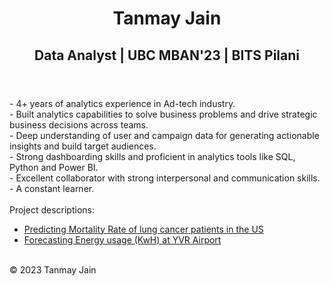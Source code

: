 <!-- <!DOCTYPE html> -->
<html>
  <head>
    <meta charset="utf-8">
    <link rel="stylesheet" href="{{ "/assets/css/main.css" | relative_url }}"> 
  </head>
  <body>
    <header>
      <h1>Tanmay Jain<h2>Data Analyst | UBC MBAN'23 | BITS Pilani</h2></h1>
    </header>
    <main>
<!--       <img src="/MBAN-TANMAY%20JAIN%20(5).jpg"> -->
      - 4+ years of analytics experience in Ad-tech industry.<br>
      - Built analytics capabilities to solve business problems and drive strategic business decisions across teams.<br>
      - Deep understanding of user and campaign data for generating actionable insights and build target audiences.<br>
      - Strong dashboarding skills and proficient in analytics tools like SQL, Python and Power BI.<br>
      - Excellent collaborator with strong interpersonal and communication skills.<br>
      - A constant learner.<br><br> 
      Project descriptions:
      <nav>
        <ul>
           <li><a href="https://github.com/tan1310/Data-Projects/blob/main/BAIT509-Project-Final-Tanmay.ipynb">Predicting Mortality Rate of lung cancer patients in the US</a></li>
           <li><a href="https://github.com/tan1310/Data-Projects/blob/main/BABS%20502_Final_Tanmay.ipynb">Forecasting Energy usage (KwH) at YVR Airport</a></li>
        </ul>
      </nav>
    </main>
    <footer>
      <p><br>&copy; 2023 Tanmay Jain</p>
    </footer>
  </body>
</html>





